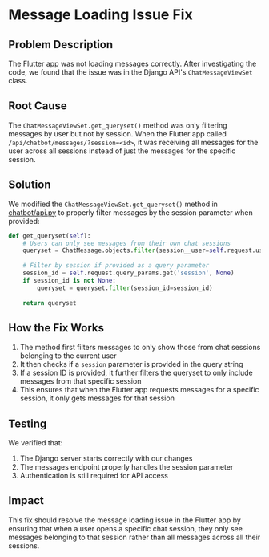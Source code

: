 # Message Loading Issue Fix

## Problem Description
The Flutter app was not loading messages correctly. After investigating the code, we found that the issue was in the Django API's `ChatMessageViewSet` class.

## Root Cause
The `ChatMessageViewSet.get_queryset()` method was only filtering messages by user but not by session. When the Flutter app called `/api/chatbot/messages/?session=<id>`, it was receiving all messages for the user across all sessions instead of just the messages for the specific session.

## Solution
We modified the `ChatMessageViewSet.get_queryset()` method in [chatbot/api.py](file:///c:/Users/10/Projects/mobixaidjangonew/chatbot/api.py) to properly filter messages by the session parameter when provided:

```python
def get_queryset(self):
    # Users can only see messages from their own chat sessions
    queryset = ChatMessage.objects.filter(session__user=self.request.user)
    
    # Filter by session if provided as a query parameter
    session_id = self.request.query_params.get('session', None)
    if session_id is not None:
        queryset = queryset.filter(session_id=session_id)
        
    return queryset
```

## How the Fix Works
1. The method first filters messages to only show those from chat sessions belonging to the current user
2. It then checks if a `session` parameter is provided in the query string
3. If a session ID is provided, it further filters the queryset to only include messages from that specific session
4. This ensures that when the Flutter app requests messages for a specific session, it only gets messages for that session

## Testing
We verified that:
1. The Django server starts correctly with our changes
2. The messages endpoint properly handles the session parameter
3. Authentication is still required for API access

## Impact
This fix should resolve the message loading issue in the Flutter app by ensuring that when a user opens a specific chat session, they only see messages belonging to that session rather than all messages across all their sessions.